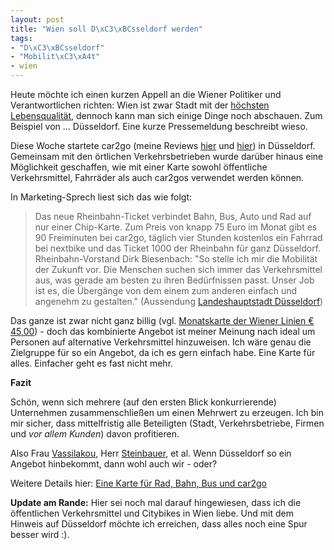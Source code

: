 ```yaml
---
layout: post
title: "Wien soll D\xC3\xBCsseldorf werden"
tags:
- "D\xC3\xBCsseldorf"
- "Mobilit\xC3\xA4t"
- wien
---
```

Heute möchte ich einen kurzen Appell an die Wiener Politiker und Verantwortlichen richten: Wien ist zwar Stadt mit der <a href="http://www.wien.gv.at/politik-verwaltung/mercerstudie.html">höchsten Lebensqualität</a>, dennoch kann man sich einige Dinge noch abschauen. Zum Beispiel von ... Düsseldorf. Eine kurze Pressemeldung beschreibt wieso.

Diese Woche startete car2go (meine Reviews <a title="car2go im Selbsttest – Teil 1: Anmeldeprozess" href="http://johannes.nagl.name/2012/car2go-im-selbsttest-teil-1-anmeldeprozess/">hier</a> und <a title="car2go im Selbsttest – Teil 2: Die erste Fahrt" href="http://johannes.nagl.name/2012/car2go-im-selbsttest-teil-2-die-erste-fahrt/">hier</a>) in Düsseldorf. Gemeinsam mit den örtlichen Verkehrsbetrieben wurde darüber hinaus eine Möglichkeit geschaffen, wie mit einer Karte sowohl öffentliche Verkehrsmittel, Fahrräder als auch car2gos verwendet werden können.

In Marketing-Sprech liest sich das wie folgt:
<blockquote>Das neue Rheinbahn-Ticket verbindet Bahn, Bus, Auto und Rad auf nur einer Chip-Karte. Zum Preis von knapp 75 Euro im Monat gibt es 90 Freiminuten bei car2go, täglich vier Stunden kostenlos ein Fahrrad bei nextbike und das Ticket 1000 der Rheinbahn für ganz Düsseldorf. Rheinbahn-Vorstand Dirk Biesenbach: "So stelle ich mir die Mobilität der Zukunft vor. Die Menschen suchen sich immer das Verkehrsmittel aus, was gerade am besten zu ihren Bedürfnissen passt. Unser Job ist es, die Übergänge von dem einem zum anderen einfach und angenehm zu gestalten."
(Aussendung <a href="http://www.duesseldorf.de/top/thema010/aktuell/news/mobilitaet/index.shtml">Landeshauptstadt Düsseldorf</a>)</blockquote>
Das ganze ist zwar nicht ganz billig (vgl. <a href="http://www.wienerlinien.at/eportal/ep/contentView.do/pageTypeId/9083/programId/26415/contentTypeId/1001/channelId/-32055/contentId/28060">Monatskarte der Wiener Linien € 45,00</a>) - doch das kombinierte Angebot ist meiner Meinung nach ideal um Personen auf alternative Verkehrsmittel hinzuweisen. Ich wäre genau die Zielgruppe für so ein Angebot, da ich es gern einfach habe. Eine Karte für alles. Einfacher geht es fast nicht mehr.

<strong>Fazit</strong>

Schön, wenn sich mehrere (auf den ersten Blick konkurrierende) Unternehmen zusammenschließen um einen Mehrwert zu erzeugen. Ich bin mir sicher, dass mittelfristig alle Beteiligten (Stadt, Verkehrsbetriebe, Firmen und <em>vor allem Kunden</em>) davon profitieren.

Also Frau <a href="http://www.wien.gv.at/advuew/internet/AdvPrSrv.asp?Layout=politiker&amp;Type=K&amp;PERSONCD=2004072905045561&amp;SUCHNAME=Vassilakou%20Maria">Vassilakou</a>, Herr <a href="http://www.wienerlinien.at/eportal/ep/contentView.do/pageTypeId/9322/programId/11295/contentTypeId/1001/channelId/-32219/contentId/15378">Steinbauer</a>, et al. Wenn Düsseldorf so ein Angebot hinbekommt, dann wohl auch wir - oder?

Weitere Details hier: <a href="http://www.car-it.automotiveit.eu/eine-karte-fur-rad-bahn-bus-und-car2go/id-0031035">Eine Karte für Rad, Bahn, Bus und car2go</a>

<strong>Update am Rande:</strong> Hier sei noch mal darauf hingewiesen, dass ich die öffentlichen Verkehrsmittel und Citybikes in Wien liebe. Und mit dem Hinweis auf Düsseldorf möchte ich erreichen, dass alles noch eine Spur besser wird :).

